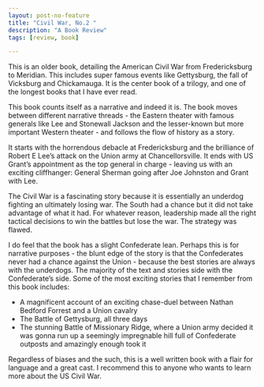 ```yaml
---
layout: post-no-feature
title: "Civil War, No.2 "
description: "A Book Review"
tags: [review, book]

---
```

 
This is an older book, detailing the American Civil War from Fredericksburg to Meridian. This includes super famous events like Gettysburg, the fall of Vicksburg and Chickamauga. It is the center book of a trilogy, and one of the longest books that I have ever read. 
 
This book counts itself as a narrative and indeed it is. The book moves between different narrative threads - the Eastern theater with famous generals like Lee and Stonewall Jackson and the lesser-known but more important Western theater - and follows the flow of history as a story. 
 
It starts with the horrendous debacle at Fredericksburg and the brilliance of Robert E Lee’s attack on the Union army at Chancellorsville. It ends with US Grant’s appointment as the top general in charge - leaving us with an exciting cliffhanger: General Sherman going after Joe Johnston and Grant with Lee. 
 
The Civil War is a fascinating story because it is essentially an underdog fighting an ultimately losing war. The South had a chance but it did not take advantage of what it had. For whatever reason, leadership made all the right tactical decisions to win the battles but lose the war. The strategy was flawed. 
 
I do feel that the book has a slight Confederate lean. Perhaps this is for narrative purposes - the blunt edge of the story is that the Confederates never had a chance against the Union - because the best stories are always with the underdogs. The majority of the text and stories side with the Confederate’s side. Some of the most exciting stories that I remember from this book includes: 
 
* A magnificent account of an exciting chase-duel between Nathan Bedford Forrest and a Union cavalry
* The Battle of Gettysburg, all three days 
* The stunning Battle of Missionary Ridge, where a Union army decided it was gonna run up a seemingly impregnable hill full of Confederate outposts and amazingly enough took it
 
Regardless of biases and the such, this is a well written book with a flair for language and a great cast. I recommend this to anyone who wants to learn more about the US Civil War. 
